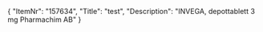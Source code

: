 {
  "ItemNr": "157634",
  "Title": "test",
  "Description": "INVEGA, depottablett 3 mg Pharmachim AB"
}